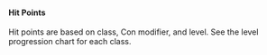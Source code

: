 #### Hit Points

Hit points are based on class, Con modifier, and level. See the level  
progression chart for each class.